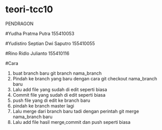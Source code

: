 # teori-tcc10

PENDRAGON

#Yudha Pratma Putra 155410053

#Yudistiro Septian Dwi Saputro 155410055

#Rino Ridlo Julianto 155410116

#Cara
1. buat branch baru git branch nama_branch
2. Pindah ke branch yang baru dengan cara git checkout nama_branch baru
3. Lalu add file yang sudah di edit seperti biasa
4. Commit file yang sudah di edit seperti biasa
5. push file yang di edit ke branch baru
6. pindah ke branch master lagi
7. Lalu merge dari branch baru tadi dengan perintah git merge nama_branch baru
8. Lalu add file hasil merge,commit dan push seperti biasa
